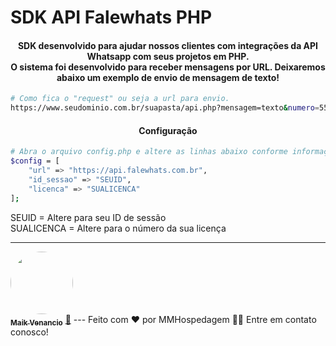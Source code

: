 # SDK API Falewhats PHP

<h4 align="center"> 
	SDK desenvolvido para ajudar nossos clientes com integrações da API Whatsapp com seus projetos em PHP. <br> O sistema foi desenvolvido para receber mensagens por URL. Deixaremos abaixo um exemplo de envio de mensagem de texto!
</h4>

```bash
# Como fica o "request" ou seja a url para envio.
https://www.seudominio.com.br/suapasta/api.php?mensagem=texto&numero=556284879620&texto=Sua Mensagem
```

<h4 align="center">Configuração</h4>

```bash
# Abra o arquivo config.php e altere as linhas abaixo conforme informações em nossa área do cliente
$config = [
    "url" => "https://api.falewhats.com.br",
    "id_sessao" => "SEUID",
    "licenca" => "SUALICENCA"
];
```
SEUID = Altere para seu ID de sessão<br>
SUALICENCA = Altere para o número da sua licença<br>

---
<a href="https://www.mmhospedagem.com.br">
 <img style="border-radius: 50%;" src="https://www.mmhospedagem.com.br/templates/mmhospedagem/assets/imagens/logo-tipo.png" width="100px;" alt=""/>
 <br />
 <sub><b>Maik Venancio</b></sub></a> <a href="https://mmhospedagem.com.br" title="Voialá">🚀</a>
---
Feito com ❤️ por MMHospedagem 👋🏽 Entre em contato conosco!
